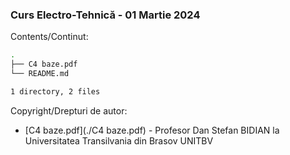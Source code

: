 ### Curs Electro-Tehnică - 01 Martie 2024 

Contents/Continut: 

```sh
.
├── C4 baze.pdf
└── README.md

1 directory, 2 files
```

Copyright/Drepturi de autor:
* [C4 baze.pdf](./C4 baze.pdf) - Profesor Dan Stefan BIDIAN la Universitatea Transilvania din Brasov UNITBV
